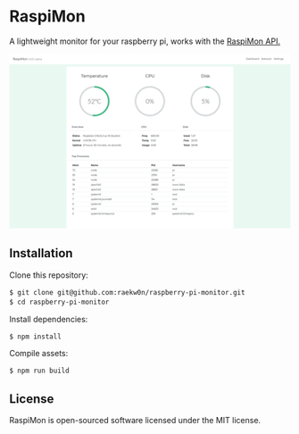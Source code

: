 # RaspiMon

A lightweight monitor for your raspberry pi, works with the [RaspiMon API.](https://github.com/raekw0n/raspberry-pi-monitor-api)

![image](src/media/screenshot.png)

## Installation

Clone this repository:
```bash
$ git clone git@github.com:raekw0n/raspberry-pi-monitor.git
$ cd raspberry-pi-monitor
```

Install dependencies:
```bash
$ npm install
```

Compile assets:
```bash
$ npm run build
```

## License
RaspiMon is open-sourced software licensed under the MIT license.
